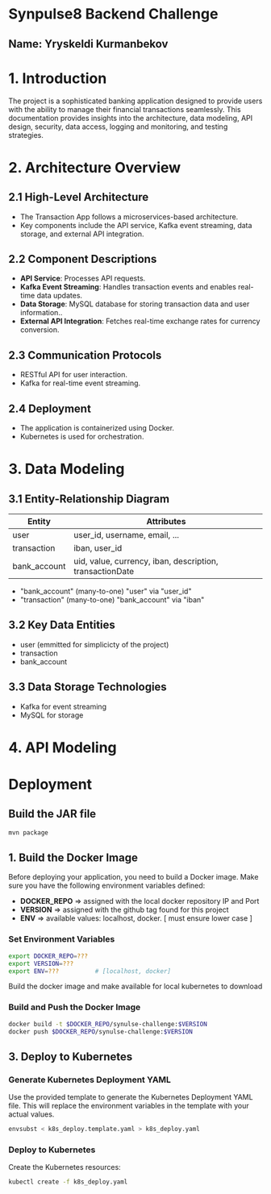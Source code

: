 # Synpulse8 Backend Challenge

## Name: Yryskeldi Kurmanbekov

# 1. Introduction

The project is a sophisticated banking application designed to provide users with the ability to manage their financial transactions seamlessly. This documentation provides insights into the architecture, data modeling, API design, security, data access, logging and monitoring, and testing strategies.

# 2. Architecture Overview

## 2.1 High-Level Architecture

- The Transaction App follows a microservices-based architecture.
- Key components include the API service, Kafka event streaming, data storage, and external API integration.

## 2.2 Component Descriptions

- **API Service**: Processes API requests.
- **Kafka Event Streaming**: Handles transaction events and enables real-time data updates.
- **Data Storage**: MySQL database for storing transaction data and user information..
- **External API Integration**: Fetches real-time exchange rates for currency conversion.

## 2.3 Communication Protocols

- RESTful API for user interaction.
- Kafka for real-time event streaming.

## 2.4 Deployment

- The application is containerized using Docker.
- Kubernetes is used for orchestration.

# 3. Data Modeling

## 3.1 Entity-Relationship Diagram

| Entity       | Attributes                                               |
| ------------ | -------------------------------------------------------- |
| user         | user_id, username, email, ...                            |
| transaction  | iban, user_id                                            |
| bank_account | uid, value, currency, iban, description, transactionDate |

- "bank_account" (many-to-one) "user" via "user_id"
- "transaction" (many-to-one) "bank_account" via "iban"

## 3.2 Key Data Entities

- user (emmitted for simplicicty of the project)
- transaction
- bank_account

## 3.3 Data Storage Technologies

- Kafka for event streaming
- MySQL for storage

# 4. API Modeling

# Deployment

## Build the JAR file

```bash
mvn package
```

## 1. Build the Docker Image

Before deploying your application, you need to build a Docker image. Make sure you have the following environment variables defined:

- **DOCKER_REPO** => assigned with the local docker repository IP and Port
- **VERSION** => assigned with the github tag found for this project
- **ENV** => available values: localhost, docker. [ must ensure lower case ]

### Set Environment Variables

```bash
export DOCKER_REPO=???
export VERSION=???
export ENV=???          # [localhost, docker]
```

Build the docker image and make available for local kubernetes to download

### Build and Push the Docker Image

```bash
docker build -t $DOCKER_REPO/synulse-challenge:$VERSION
docker push $DOCKER_REPO/synulse-challenge:$VERSION
```

## 3. Deploy to Kubernetes

### Generate Kubernetes Deployment YAML

Use the provided template to generate the Kubernetes Deployment YAML file. This will replace the environment variables in the template with your actual values.

```bash
envsubst < k8s_deploy.template.yaml > k8s_deploy.yaml
```

### Deploy to Kubernetes

Create the Kubernetes resources:

```bash
kubectl create -f k8s_deploy.yaml
```
